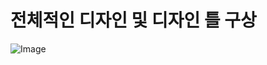 # 전체적인 디자인 및 디자인 틀 구상
![Image](https://github.com/user-attachments/assets/7f908ab1-5b76-4115-ba32-755977eba011)
